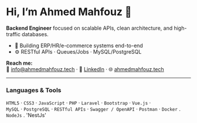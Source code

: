 # Hi, I’m Ahmed Mahfouz 👋

**Backend Engineer** focused on scalable APIs, clean architecture, and high-traffic databases.

- 🔭 Building ERP/HR/e-commerce systems end-to-end  
- ⚙️ RESTful APIs · Queues/Jobs · MySQL/PostgreSQL  

**Reach me:**  
📧 info@ahmedmahfouz.tech · 🔗 [LinkedIn](https://www.linkedin.com/in/ahmed-mahfouz-aa656321a/) · 🌐 [ahmedmahfouz.tech](https://ahmedmahfouz.tech/)

---

### Languages & Tools
`HTML5` · `CSS3` · `JavaScript` · `PHP` · `Laravel` · `Bootstrap` · `Vue.js` ·  
`MySQL` · `PostgreSQL` · `RESTful APIs` · `Swagger / OpenAPI` · `Postman` · `Docker` . `NodeJs` . 'NestJs'
